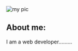 <img src="https://i.ibb.co/Cvv2dxc/banner2.png" alt="my pic"/>
<h2>About me:</h2>
<p> I am a web developer.........</p>

